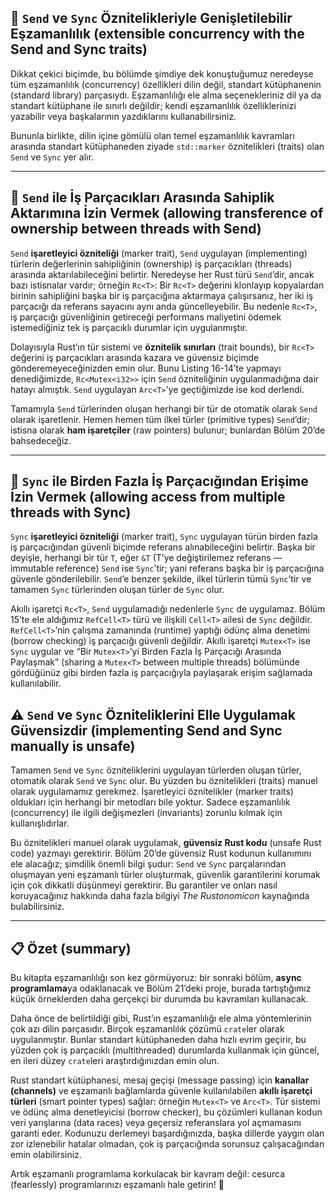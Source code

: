 ## 🧩 `Send` ve `Sync` Öznitelikleriyle Genişletilebilir Eşzamanlılık (extensible concurrency with the Send and Sync traits)

Dikkat çekici biçimde, bu bölümde şimdiye dek konuştuğumuz neredeyse tüm eşzamanlılık (concurrency) özellikleri dilin değil, standart kütüphanenin (standard library) parçasıydı. Eşzamanlılığı ele alma seçenekleriniz dil ya da standart kütüphane ile sınırlı değildir; kendi eşzamanlılık özelliklerinizi yazabilir veya başkalarının yazdıklarını kullanabilirsiniz.

Bununla birlikte, dilin içine gömülü olan temel eşzamanlılık kavramları arasında standart kütüphaneden ziyade `std::marker` öznitelikleri (traits) olan `Send` ve `Sync` yer alır.

---

## 🔁 `Send` ile İş Parçacıkları Arasında Sahiplik Aktarımına İzin Vermek (allowing transference of ownership between threads with Send)

`Send` **işaretleyici özniteliği** (marker trait), `Send` uygulayan (implementing) türlerin değerlerinin sahipliğinin (ownership) iş parçacıkları (threads) arasında aktarılabileceğini belirtir. Neredeyse her Rust türü `Send`’dir, ancak bazı istisnalar vardır; örneğin `Rc<T>`: Bir `Rc<T>` değerini klonlayıp kopyalardan birinin sahipliğini başka bir iş parçacığına aktarmaya çalışırsanız, her iki iş parçacığı da referans sayacını aynı anda güncelleyebilir. Bu nedenle `Rc<T>`, iş parçacığı güvenliğinin getireceği performans maliyetini ödemek istemediğiniz tek iş parçacıklı durumlar için uygulanmıştır.

Dolayısıyla Rust’ın tür sistemi ve **öznitelik sınırları** (trait bounds), bir `Rc<T>` değerini iş parçacıkları arasında kazara ve güvensiz biçimde gönderemeyeceğinizden emin olur. Bunu Listing 16-14’te yapmayı denediğimizde, `Rc<Mutex<i32>>` için `Send` özniteliğinin uygulanmadığına dair hatayı almıştık. `Send` uygulayan `Arc<T>`’ye geçtiğimizde ise kod derlendi.

Tamamıyla `Send` türlerinden oluşan herhangi bir tür de otomatik olarak `Send` olarak işaretlenir. Hemen hemen tüm ilkel türler (primitive types) `Send`’dir; istisna olarak **ham işaretçiler** (raw pointers) bulunur; bunlardan Bölüm 20’de bahsedeceğiz.

---

## 👥 `Sync` ile Birden Fazla İş Parçacığından Erişime İzin Vermek (allowing access from multiple threads with Sync)

`Sync` **işaretleyici özniteliği** (marker trait), `Sync` uygulayan türün birden fazla iş parçacığından güvenli biçimde referans alınabileceğini belirtir. Başka bir deyişle, herhangi bir tür `T`, eğer `&T` (T’ye değiştirilemez referans — immutable reference) `Send` ise `Sync`’tir; yani referans başka bir iş parçacığına güvenle gönderilebilir. `Send`’e benzer şekilde, ilkel türlerin tümü `Sync`’tir ve tamamen `Sync` türlerinden oluşan türler de `Sync` olur.

Akıllı işaretçi `Rc<T>`, `Send` uygulamadığı nedenlerle `Sync` de uygulamaz. Bölüm 15’te ele aldığımız `RefCell<T>` türü ve ilişkili `Cell<T>` ailesi de `Sync` değildir. `RefCell<T>`’nin çalışma zamanında (runtime) yaptığı ödünç alma denetimi (borrow checking) iş parçacığı güvenli değildir. Akıllı işaretçi `Mutex<T>` ise `Sync` uygular ve “Bir `Mutex<T>`’yi Birden Fazla İş Parçacığı Arasında Paylaşmak” (sharing a `Mutex<T>` between multiple threads) bölümünde gördüğünüz gibi birden fazla iş parçacığıyla paylaşarak erişim sağlamada kullanılabilir.


## ⚠️ `Send` ve `Sync` Özniteliklerini Elle Uygulamak Güvensizdir (implementing Send and Sync manually is unsafe)

Tamamen `Send` ve `Sync` özniteliklerini uygulayan türlerden oluşan türler, otomatik olarak `Send` ve `Sync` olur. Bu yüzden bu öznitelikleri (traits) manuel olarak uygulamamız gerekmez. İşaretleyici öznitelikler (marker traits) oldukları için herhangi bir metodları bile yoktur. Sadece eşzamanlılık (concurrency) ile ilgili değişmezleri (invariants) zorunlu kılmak için kullanışlıdırlar.

Bu öznitelikleri manuel olarak uygulamak, **güvensiz Rust kodu** (unsafe Rust code) yazmayı gerektirir. Bölüm 20’de güvensiz Rust kodunun kullanımını ele alacağız; şimdilik önemli bilgi şudur: `Send` ve `Sync` parçalarından oluşmayan yeni eşzamanlı türler oluşturmak, güvenlik garantilerini korumak için çok dikkatli düşünmeyi gerektirir. Bu garantiler ve onları nasıl koruyacağınız hakkında daha fazla bilgiyi *The Rustonomicon* kaynağında bulabilirsiniz.

---

## 📋 Özet (summary)

Bu kitapta eşzamanlılığı son kez görmüyoruz: bir sonraki bölüm, **async programlama**ya odaklanacak ve Bölüm 21’deki proje, burada tartıştığımız küçük örneklerden daha gerçekçi bir durumda bu kavramları kullanacak.

Daha önce de belirtildiği gibi, Rust’ın eşzamanlılığı ele alma yöntemlerinin çok azı dilin parçasıdır. Birçok eşzamanlılık çözümü `crate`ler olarak uygulanmıştır. Bunlar standart kütüphaneden daha hızlı evrim geçirir, bu yüzden çok iş parçacıklı (multithreaded) durumlarda kullanmak için güncel, en ileri düzey `crate`leri araştırdığınızdan emin olun.

Rust standart kütüphanesi, mesaj geçişi (message passing) için **kanallar (channels)** ve eşzamanlı bağlamlarda güvenle kullanılabilen **akıllı işaretçi türleri** (smart pointer types) sağlar: örneğin `Mutex<T>` ve `Arc<T>`. Tür sistemi ve ödünç alma denetleyicisi (borrow checker), bu çözümleri kullanan kodun veri yarışlarına (data races) veya geçersiz referanslara yol açmamasını garanti eder. Kodunuzu derlemeyi başardığınızda, başka dillerde yaygın olan zor izlenebilir hatalar olmadan, çok iş parçacığında sorunsuz çalışacağından emin olabilirsiniz.

Artık eşzamanlı programlama korkulacak bir kavram değil: cesurca (fearlessly) programlarınızı eşzamanlı hale getirin! 🚀
